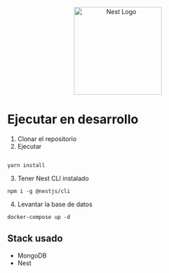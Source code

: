 <p align="center">
  <a href="http://nestjs.com/" target="blank"><img src="https://nestjs.com/img/logo-small.svg" width="200" alt="Nest Logo" /></a>
</p>

# Ejecutar en desarrollo

1. Clonar el repositorio
2. Ejecutar
````

yarn install
````
3. Tener Nest CLI instalado
````
npm i -g @nestjs/cli
```` 

4. Levantar la base de datos
`````
docker-compose up -d
`````

## Stack usado
* MongoDB
* Nest



